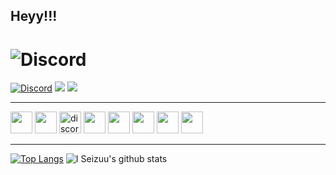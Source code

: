 ## Heyy!!!

# ![Discord](https://discord.c99.nl/widget/theme-2/271576733168173057.png)
[![Discord](https://discordapp.com/api/guilds/272348156035989504/embed.png)](https://discord.gg/YmJEcFR)
<img src ="https://badgen.net/badge/spaghetti/coder/red">
<img src ="https://badgen.net/badge/rip/english/black">
<br>

<hr>

<img src="https://upload.wikimedia.org/wikipedia/commons/thumb/9/99/Unofficial_JavaScript_logo_2.svg/512px-Unofficial_JavaScript_logo_2.svg.png" width=35> <img src="https://seeklogo.com/images/T/typescript-logo-B29A3F462D-seeklogo.com.png" width=35>
<a href="https://discord.js.org"><img src="https://cdn.discordapp.com/attachments/740865034887888996/740865173065170994/logo-square.png" width="35" alt="discord.js" /></a>
<img height="35" src="https://img.shields.io/badge/-Nodejs-43853d?style=flat-square&logo=Node.js&logoColor=white"/>
<img height="35" src="https://img.shields.io/badge/-HTML5-E34F26?style=flat-square&logo=html5&logoColor=white" />
<img height="35" src="https://img.shields.io/badge/-Heroku-430098?style=flat-square&logo=heroku&logoColor=white" />
<img height="35" src="https://img.shields.io/badge/-NPM-CB3837?style=flat-square&logo=npm&logoColor=whitee"/>
<img height="35" src="https://img.shields.io/badge/-MongoDB-13aa52?style=flat-square&logo=mongodb&logoColor=white"/>

<hr>


[![Top Langs](https://github-readme-stats.vercel.app/api/top-langs/?username=VeguiIzumi&show_icons=true&theme=radical)](https://github.com/VeguiIzumi)
![I Seizuu's github stats](https://github-readme-stats.vercel.app/api?username=VeguiIzumi&show_icons=true&theme=radical)
